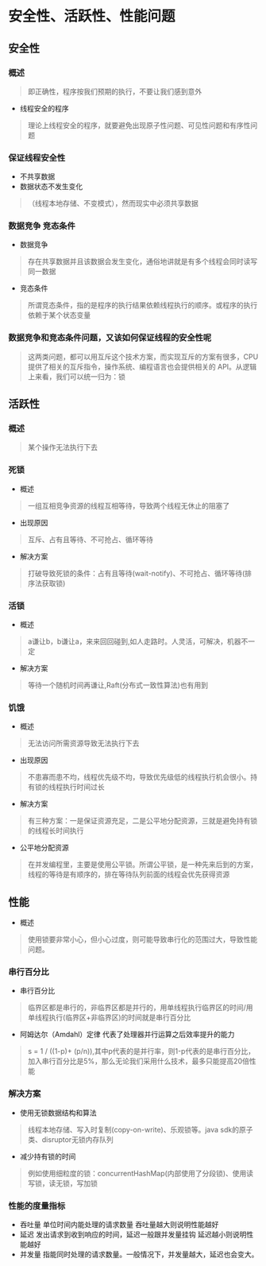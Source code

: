 # 安全性、活跃性、性能问题

## 安全性
### 概述
> 即正确性，程序按我们预期的执行，不要让我们感到意外
- 线程安全的程序
> 理论上线程安全的程序，就要避免出现原子性问题、可见性问题和有序性问题

### 保证线程安全性
- 不共享数据
- 数据状态不发生变化 
>（线程本地存储、不变模式），然而现实中必须共享数据

### 数据竞争 竞态条件
- 数据竞争
> 存在共享数据并且该数据会发生变化，通俗地讲就是有多个线程会同时读写同一数据
- 竞态条件
> 所谓竞态条件，指的是程序的执行结果依赖线程执行的顺序。或程序的执行依赖于某个状态变量

### 数据竞争和竞态条件问题，又该如何保证线程的安全性呢
> 这两类问题，都可以用互斥这个技术方案，而实现互斥的方案有很多，CPU 提供了相关的互斥指令，操作系统、编程语言也会提供相关的 API。从逻辑上来看，我们可以统一归为：锁

## 活跃性
### 概述
> 某个操作无法执行下去

### 死锁 
- 概述
> 一组互相竞争资源的线程互相等待，导致两个线程无休止的阻塞了
- 出现原因
> 互斥、占有且等待、不可抢占、循环等待
- 解决方案
> 打破导致死锁的条件：占有且等待(wait-notify)、不可抢占、循环等待(排序法获取锁)

### 活锁 
- 概述
> a谦让b，b谦让a，来来回回碰到,如人走路时。人灵活，可解决，机器不一定
- 解决方案
> 等待一个随机时间再谦让,Raft(分布式一致性算法)也有用到

### 饥饿 
- 概述
> 无法访问所需资源导致无法执行下去
- 出现原因
>  不患寡而患不均，线程优先级不均，导致优先级低的线程执行机会很小。持有锁的线程执行时间过长
- 解决方案
> 有三种方案：一是保证资源充足，二是公平地分配资源，三就是避免持有锁的线程长时间执行
- 公平地分配资源
> 在并发编程里，主要是使用公平锁。所谓公平锁，是一种先来后到的方案，线程的等待是有顺序的，排在等待队列前面的线程会优先获得资源

## 性能
- 概述
> 使用锁要非常小心，但小心过度，则可能导致串行化的范围过大，导致性能问题。
### 串行百分比
- 串行百分比
> 临界区都是串行的，非临界区都是并行的，用单线程执行临界区的时间/用单线程执行(临界区+非临界区)的时间就是串行百分比

- 阿姆达尔（Amdahl）定律 代表了处理器并行运算之后效率提升的能力
> s = 1 / ((1-p)+ (p/n)),其中p代表的是并行率，则1-p代表的是串行百分比，加入串行百分比是5%，那么无论我们采用什么技术，最多只能提高20倍性能

### 解决方案
- 使用无锁数据结构和算法
> 线程本地存储、写入时复制(copy-on-write)、乐观锁等。java sdk的原子类、disruptor无锁内存队列
- 减少持有锁的时间
> 例如使用细粒度的锁：concurrentHashMap(内部使用了分段锁)、使用读写锁，读无锁，写加锁

### 性能的度量指标
- 吞吐量 单位时间内能处理的请求数量 吞吐量越大则说明性能越好
- 延迟 发出请求到收到响应的时间，延迟一般跟并发量挂钩 延迟越小则说明性能越好
- 并发量 指能同时处理的请求数量。一般情况下，并发量越大，延迟也会变大。
